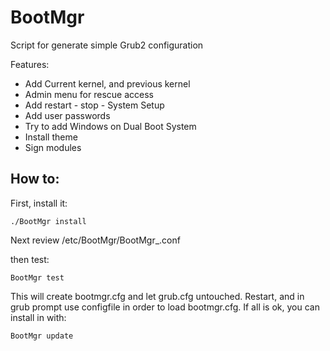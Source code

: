 # BootMgr
Script for generate simple Grub2 configuration

Features:

- Add Current kernel, and previous kernel
- Admin menu for rescue access
- Add restart - stop - System Setup
- Add user passwords
- Try to add Windows on Dual Boot System
- Install theme
- Sign modules

## How to:

First, install it:

    ./BootMgr install

Next review /etc/BootMgr/BootMgr_.conf

then test:

    BootMgr test

This will create bootmgr.cfg and let grub.cfg untouched. Restart, and in grub prompt use configfile in order to load bootmgr.cfg. If all is ok, you can install in with:

    BootMgr update

